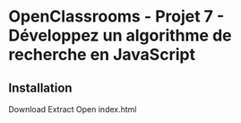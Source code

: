 # OpenClassrooms - Projet 7 - Développez un algorithme de recherche en JavaScript
## Installation
Download
Extract
Open index.html
